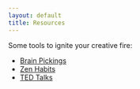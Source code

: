 ```yaml
---
layout: default
title: Resources
---
```


<p>Some tools to ignite your creative fire:</p>
<ul>
  <li><a href="https://www.brainpickings.org" target="_blank">Brain Pickings</a></li>
  <li><a href="https://zenhabits.net" target="_blank">Zen Habits</a></li>
  <li><a href="https://www.ted.com" target="_blank">TED Talks</a></li>
</ul>
